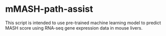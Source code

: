 # mMASH-path-assist
This script is intended to use pre-trained machine learning model to predict MASH score using RNA-seq gene expression data in mouse livers.

